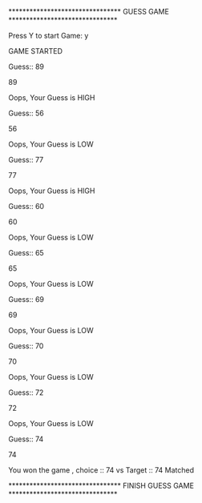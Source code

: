 ******************************** GUESS GAME *******************************

Press Y to start Game: y

GAME STARTED

Guess::  89

89

Oops, Your Guess is HIGH

Guess::  56

56

Oops, Your Guess is LOW

Guess::  77

77

Oops, Your Guess is HIGH

Guess::  60

60

Oops, Your Guess is LOW

Guess::  65

65

Oops, Your Guess is LOW

Guess::  69

69

Oops, Your Guess is LOW

Guess::  70

70

Oops, Your Guess is LOW

Guess::  72

72

Oops, Your Guess is LOW

Guess::  74

74

You won the game , choice :: 74 vs Target :: 74 Matched

******************************** FINISH GUESS GAME *******************************

